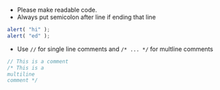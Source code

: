 - Please make readable code.
- Always put semicolon after line if ending that line

```js
alert( "hi" );
alert( "ed" );
```

- Use `//` for single line comments and `/* ... */` for multline comments

```js
// This is a comment
/* This is a 
multiline
comment */
```